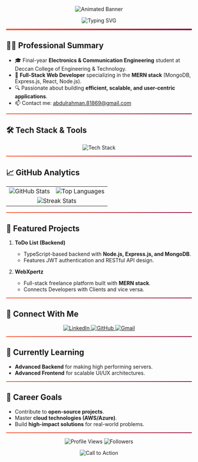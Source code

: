 <!-- NEW Animated Header -->
<p align="center">
  <img src="https://capsule-render.vercel.app/api?type=default&color=0:FF5733,100:900C3F&height=250&section=header&text=Syed%20Abdul%20Rahman&fontSize=50&animation=bounce" alt="Animated Banner"/>
</p>

<!-- NEW Typing Effect -->
<p align="center">
  <img src="https://readme-typing-svg.herokuapp.com?font=Roboto+Mono&size=26&pause=1500&color=FF5733&center=true&vCenter=true&width=500&lines=MERN+Stack+Developer;Building+Scalable+Web+Apps;Learning+Go+🚀" alt="Typing SVG"/>
</p>

<hr style="border:none; height:4px; background: linear-gradient(to right, #FF5733, #900C3F);" />

## 👨‍💻 Professional Summary

- 🎓 Final-year **Electronics & Communication Engineering** student at Deccan College of Engineering & Technology.
- 💼 **Full-Stack Web Developer** specializing in the **MERN stack** (MongoDB, Express.js, React, Node.js).
- 🔍 Passionate about building **efficient, scalable, and user-centric applications**.
- 📫 Contact me: [abdulrahman.81869@gmail.com](mailto:abdulrahman.81869@gmail.com)

<hr style="border:none; height:2px; background: linear-gradient(to right, #FF5733, #900C3F);" />

## 🛠️ Tech Stack & Tools

<div align="center">
  <img src="https://skillicons.dev/icons?i=html,css,js,ts,react,tailwind,nodejs,express,mongodb,nestjs,mysql,git,linux,vscode,go" alt="Tech Stack" />
</div>

<hr style="border:none; height:2px; background: linear-gradient(to right, #FF5733, #900C3F);" />

## 📈 GitHub Analytics

<div align="center">
  <table>
    <tr>
      <td align="center">
        <img src="https://github-readme-stats.vercel.app/api?username=AbdulRahman-04&show_icons=true&theme=tokyonight&hide_border=true" alt="GitHub Stats" />
      </td>
      <td align="center">
        <img src="https://github-readme-stats.vercel.app/api/top-langs/?username=AbdulRahman-04&theme=tokyonight&layout=compact&hide_border=true" alt="Top Languages" />
      </td>
    </tr>
    <tr>
      <td colspan="2" align="center">
        <img src="https://streak-stats.demolab.com?user=AbdulRahman-04&theme=tokyonight&hide_border=true&date_format=M%20j%5B%2C%20Y%5D" alt="Streak Stats" />
      </td>
    </tr>
  </table>
</div>

<hr style="border:none; height:2px; background: linear-gradient(to right, #FF5733, #900C3F);" />

## 🌟 Featured Projects

1. **ToDo List (Backend)**
   - TypeScript-based backend with **Node.js, Express.js, and MongoDB**.
   - Features JWT authentication and RESTful API design.

2. **WebXpertz**
   - Full-stack freelance platform built with **MERN stack**.
   - Connects Developers with Clients and vice versa.

<hr style="border:none; height:2px; background: linear-gradient(to right, #FF5733, #900C3F);" />

## 🤝 Connect With Me

<div align="center">
  <a href="https://www.linkedin.com/in/syed-abdul-rahman-643a282b2/" target="_blank">
    <img src="https://img.shields.io/badge/LinkedIn-0077B5?style=for-the-badge&logo=linkedin&logoColor=white" alt="LinkedIn" />
  </a>
  <a href="https://github.com/AbdulRahman-04" target="_blank">
    <img src="https://img.shields.io/badge/GitHub-181717?style=for-the-badge&logo=github&logoColor=white" alt="GitHub" />
  </a>
  <a href="mailto:abdulrahman.81869@gmail.com" target="_blank">
    <img src="https://img.shields.io/badge/Gmail-D14836?style=for-the-badge&logo=gmail&logoColor=white" alt="Gmail" />
  </a>
</div>

<hr style="border:none; height:2px; background: linear-gradient(to right, #FF5733, #900C3F);" />

## 📌 Currently Learning

- **Advanced Backend** for making high performing servers.
- **Advanced Frontend** for scalable UI/UX architectures.

<hr style="border:none; height:2px; background: linear-gradient(to right, #FF5733, #900C3F);" />

## 🎯 Career Goals

- Contribute to **open-source projects**.
- Master **cloud technologies (AWS/Azure)**.
- Build **high-impact solutions** for real-world problems.

<hr style="border:none; height:2px; background: linear-gradient(to right, #FF5733, #900C3F);" />

<div align="center">
  <img src="https://komarev.com/ghpvc/?username=AbdulRahman-04&label=Profile+Views&color=0e75b6&style=flat" alt="Profile Views" />
  <img src="https://img.shields.io/github/followers/AbdulRahman-04?label=Followers&style=social" alt="Followers" />
</div>

<p align="center">
  <img src="https://readme-typing-svg.herokuapp.com?font=Roboto+Mono&pause=1500&color=FF5733&center=true&vCenter=true&width=500&lines=Let's+Build+Something+Amazing+🚀" alt="Call to Action" />
</p>
